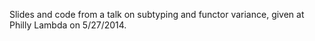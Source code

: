 Slides and code from a talk on subtyping and functor variance, given at Philly Lambda on 5/27/2014.
